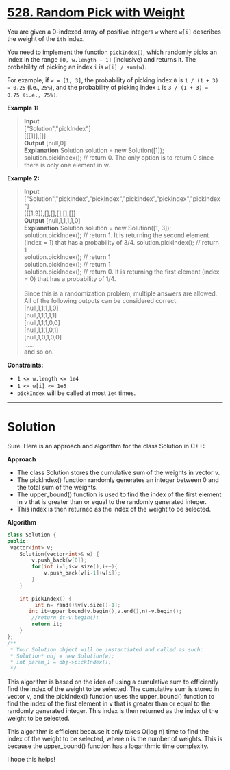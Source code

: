 # [528. Random Pick with Weight](https://leetcode.com/problems/random-pick-with-weight/)

You are given a 0-indexed array of positive integers `w` where `w[i]` describes the weight of the `ith` index.

You need to implement the function `pickIndex()`, which randomly picks an index in the range `[0, w.length - 1]` (inclusive) and returns it. The probability of picking an index `i` is `w[i] / sum(w)`.

For example, if `w = [1, 3]`, the probability of picking index `0` is `1 / (1 + 3) = 0.25` (i.e., `25%`), and the probability of picking index `1` is `3 / (1 + 3) = 0.75 (i.e., 75%)`.
 
**Example 1:**

>**Input**<br>
["Solution","pickIndex"]<br>
[[[1]],[]]<br>
**Output**
[null,0]<br>
**Explanation**
Solution solution = new Solution([1]);<br>
solution.pickIndex(); // return 0. The only option is to return 0 since there is only one element in w.

**Example 2:**

>**Input**<br>
["Solution","pickIndex","pickIndex","pickIndex","pickIndex","pickIndex"]<br>
[[[1,3]],[],[],[],[],[]]<br>
**Output**
[null,1,1,1,1,0]<br>
**Explanation**
Solution solution = new Solution([1, 3]);<br>
solution.pickIndex(); // return 1. It is returning the second element (index = 1) that has a probability of 3/4.
solution.pickIndex(); // return 1<br>
solution.pickIndex(); // return 1<br>
solution.pickIndex(); // return 1<br>
solution.pickIndex(); // return 0. It is returning the first element (index = 0) that has a probability of 1/4.<br><br>
Since this is a randomization problem, multiple answers are allowed.<br>
All of the following outputs can be considered correct:<br>
[null,1,1,1,1,0]<br>
[null,1,1,1,1,1]<br>
[null,1,1,1,0,0]<br>
[null,1,1,1,0,1]<br>
[null,1,0,1,0,0]<br>
......<br>
and so on.

**Constraints:**

- `1 <= w.length <= 1e4`
- `1 <= w[i] <= 1e5`
- `pickIndex` will be called at most `1e4` times.
---
# Solution
Sure. Here is an approach and algorithm for the class Solution in C++:

**Approach**

* The class Solution stores the cumulative sum of the weights in vector v.
* The pickIndex() function randomly generates an integer between 0 and the total sum of the weights.
* The upper_bound() function is used to find the index of the first element in v that is greater than or equal to the randomly generated integer.
* This index is then returned as the index of the weight to be selected.

**Algorithm**

```c++
class Solution {
public:
 vector<int> v;
    Solution(vector<int>& w) {
        v.push_back(w[0]);
        for(int i=1;i<w.size();i++){
            v.push_back(v[i-1]+w[i]);
        }
    }
    
    int pickIndex() {
         int n= rand()%v[v.size()-1];
       int it=upper_bound(v.begin(),v.end(),n)-v.begin();
        //return it-v.begin();
        return it;
    }
};
/**
 * Your Solution object will be instantiated and called as such:
 * Solution* obj = new Solution(w);
 * int param_1 = obj->pickIndex();
 */
```

This algorithm is based on the idea of using a cumulative sum to efficiently find the index of the weight to be selected. The cumulative sum is stored in vector v, and the pickIndex() function uses the upper_bound() function to find the index of the first element in v that is greater than or equal to the randomly generated integer. This index is then returned as the index of the weight to be selected.

This algorithm is efficient because it only takes O(log n) time to find the index of the weight to be selected, where n is the number of weights. This is because the upper_bound() function has a logarithmic time complexity.

I hope this helps!